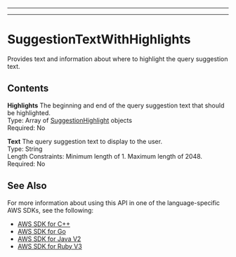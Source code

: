 --------

--------

# SuggestionTextWithHighlights<a name="API_SuggestionTextWithHighlights"></a>

Provides text and information about where to highlight the query suggestion text\.

## Contents<a name="API_SuggestionTextWithHighlights_Contents"></a>

 **Highlights**   <a name="Kendra-Type-SuggestionTextWithHighlights-Highlights"></a>
The beginning and end of the query suggestion text that should be highlighted\.  
Type: Array of [SuggestionHighlight](API_SuggestionHighlight.md) objects  
Required: No

 **Text**   <a name="Kendra-Type-SuggestionTextWithHighlights-Text"></a>
The query suggestion text to display to the user\.  
Type: String  
Length Constraints: Minimum length of 1\. Maximum length of 2048\.  
Required: No

## See Also<a name="API_SuggestionTextWithHighlights_SeeAlso"></a>

For more information about using this API in one of the language\-specific AWS SDKs, see the following:
+  [ AWS SDK for C\+\+](https://docs.aws.amazon.com/goto/SdkForCpp/kendra-2019-02-03/SuggestionTextWithHighlights) 
+  [ AWS SDK for Go](https://docs.aws.amazon.com/goto/SdkForGoV1/kendra-2019-02-03/SuggestionTextWithHighlights) 
+  [ AWS SDK for Java V2](https://docs.aws.amazon.com/goto/SdkForJavaV2/kendra-2019-02-03/SuggestionTextWithHighlights) 
+  [ AWS SDK for Ruby V3](https://docs.aws.amazon.com/goto/SdkForRubyV3/kendra-2019-02-03/SuggestionTextWithHighlights) 